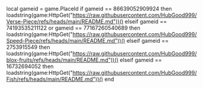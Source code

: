 local gameid = game.PlaceId
if gameid == 86639052909924 then
    loadstring(game:HttpGet("https://raw.githubusercontent.com/HubGood999/Verse-Piece/refs/heads/main/README.md"))()
elseif gameid == 74193535211122 or gameid == 77167260540689 then
    loadstring(game:HttpGet("https://raw.githubusercontent.com/HubGood999/Speed-Piece/refs/heads/main/README.md"))()
elseif gameid == 2753915549 then
    loadstring(game:HttpGet("https://raw.githubusercontent.com/HubGood999/blox-fruits/refs/heads/main/README.md"))()
elseif gameid == 16732694052 then
    loadstring(game:HttpGet("https://raw.githubusercontent.com/HubGood999/Fish/refs/heads/main/README.md"))()
end

